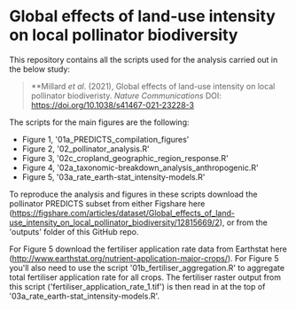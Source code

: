 # Global effects of land-use intensity on local pollinator biodiversity

This repository contains all the scripts used for the analysis carried out in the below study:

> **Millard _et al_. (2021), Global effects of land-use intensity on local pollinator biodiveristy. _Nature Communications_ DOI: https://doi.org/10.1038/s41467-021-23228-3

The scripts for the main figures are the following: 
* Figure 1, '01a_PREDICTS_compilation_figures'
* Figure 2, '02_pollinator_analysis.R'
* Figure 3, '02c_cropland_geographic_region_response.R'
* Figure 4, '02a_taxonomic-breakdown_analysis_anthropogenic.R'
* Figure 5, '03a_rate_earth-stat_intensity-models.R'

To reproduce the analysis and figures in these scripts download the pollinator PREDICTS subset from either Figshare here (https://figshare.com/articles/dataset/Global_effects_of_land-use_intensity_on_local_pollinator_biodiversity/12815669/2), or from the 'outputs' folder of this GitHub repo. 

For Figure 5 download the fertiliser application rate data from Earthstat here (http://www.earthstat.org/nutrient-application-major-crops/). For Figure 5 you'll also need to use the script '01b_fertiliser_aggregation.R' to aggregate total fertiliser application rate for all crops. The fertiliser raster output from this script ('fertiliser_application_rate_1.tif') is then read in at the top of '03a_rate_earth-stat_intensity-models.R'.